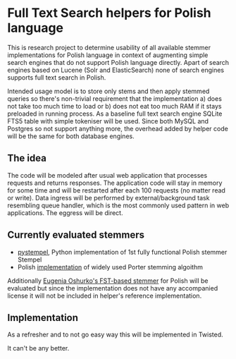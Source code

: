# Full Text Search helpers for Polish language

This is research project to determine usability of all available stemmer implementations for Polish language in context of augmenting simple search engines that do not support Polish language directly. Apart of search engines based on Lucene (Solr and ElasticSearch) none of search engines supports full text search in Polish.

Intended usage model is to store only stems and then apply stemmed queries so there's non-trivial requirement that the implementation a) does not take too much time to load or b) does not eat too much RAM if it stays preloaded in running process. As a baseline full text search engine SQLite FTS5 table with simple tokeniser will be used. Since both MySQL and Postgres so not support anything more, the overhead added by helper code will be the same for both database engines.

## The idea

The code will be modeled after usual web application that processes requests and returns responses. The application code will stay in memory for some time and will be restarted after each 100 requests (no matter read or write). Data ingress will be performed by external/background task resembling queue handler, which is the most commonly used pattern in web applications. The eggress will be direct.

## Currently evaluated stemmers

* [pystempel](https://github.com/dzieciou/pystempel), Python implementation of 1st fully functional Polish stemmer Stempel
* Polish [implementation](https://github.com/Tutanchamon/pl_stemmer) of widely used Porter stemming algoithm

Additionally [Eugenia Oshurko's FST-based stemmer](https://github.com/eugeniashurko/polish-stem) for Polish will be evaluated but since the implementation does not have any accompanied license it will not be included in helper's reference implementation.

## Implementation

As a refresher and to not go easy way this will be implemented in Twisted.

It can't be any better.

